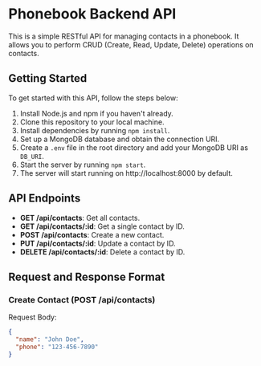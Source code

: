 # Phonebook Backend API

This is a simple RESTful API for managing contacts in a phonebook. It allows you to perform CRUD (Create, Read, Update, Delete) operations on contacts.

## Getting Started

To get started with this API, follow the steps below:

1. Install Node.js and npm if you haven't already.
2. Clone this repository to your local machine.
3. Install dependencies by running `npm install`.
4. Set up a MongoDB database and obtain the connection URI.
5. Create a `.env` file in the root directory and add your MongoDB URI as `DB_URI`.
6. Start the server by running `npm start`.
7. The server will start running on http://localhost:8000 by default.

## API Endpoints

- **GET /api/contacts**: Get all contacts.
- **GET /api/contacts/:id**: Get a single contact by ID.
- **POST /api/contacts**: Create a new contact.
- **PUT /api/contacts/:id**: Update a contact by ID.
- **DELETE /api/contacts/:id**: Delete a contact by ID.

## Request and Response Format

### Create Contact (POST /api/contacts)

Request Body:
```json
{
  "name": "John Doe",
  "phone": "123-456-7890"
}
